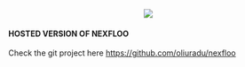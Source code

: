 <center><img src="https://i.imgur.com/UQE0xw4.png"></center>

#### HOSTED VERSION OF NEXFLOO

Check the git project here https://github.com/oliuradu/nexfloo

  

